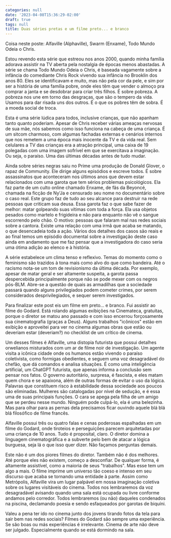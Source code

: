 ```yaml
---
categories: null
date: '2023-04-08T15:36:29-02:00'
draft: true
tags: null
title: Duas séries pretas e um filme preto... e branco
---
```


Coisa neste poste: Alfaville (Alphaville), Swarm (Enxame), Todo Mundo Odeia o Chris.

Estou revendo esta série que estreou nos anos 2000, quando minha família adorava assistir na TV aberta pela nostalgia de épocas menos abastadas. A série se chama Todo Mundo Odeia o Chris, é baseada vagamente sobre a infância do comediante Chris Rock vivendo sua infância no Brooklin dos anos 80. Eles se identificavam e muito, mas não pela cor da pele, e sim por ser a história de uma família pobre, onde eles têm que vender o almoço pra comprar a janta e se desdobrar para criar três filhos. É sobre pobreza. A pobreza nos une em torno das desgraças, que são o tempero da vida. Usamos para dar risada uns dos outros. É o que os pobres têm de sobra. É a moeda social de troca.

Esta é uma série lúdica para todos, inclusive crianças, que não apanham tanto quanto poderiam. Apesar de Chris receber várias ameaças nervosas de sua mãe, nós sabemos como isso funciona na cabeça de uma criança. É um sitcom charmoso, com algumas fachadas externas e cenários internos que nos remetem a uma época mais inocente da TV e da vida real. Sem celulares a TV das crianças era a atração principal, uma caixa de 19 polegadas com uma imagem sofrível em que se exercitava a imaginação. Ou seja, o paraíso. Uma das últimas décadas antes de tudo mudar.

Ainda sobre séries negras saiu no Prime uma produção de Donald Glover, o rapaz de Community. Ele dirige alguns episódios e escreve todos. É sobre assassinatos que aconteceram nos últimos anos que devem estar relacionados com uma garota que tem sérios problemas psicológicos. Ela faz parte de um culto online chamado Enxame, de fãs da Beyoncé, chamada na ficção de Ny'Ja e censurado seu nome no documentário sobre o caso real. Este grupo faz de tudo ao seu alcance para destruir na rede pessoas que criticam sua deusa. Essa garota faz o que sabe fazer de melhor: matar golpeando suas vítimas com toda a força. Ela usa objetos pesados como martelo e frigideira e não para enquanto não vê o sangue escorrendo pelo chão. O motivo: pessoas que falaram mal nas redes sociais sobre a cantora. Existe uma relação com uma irmã que acaba se matando, o que desencadeia toda a ação. Vários dos detalhes dos casos são reais e ao final temos um episódio documental sobre a investigação deste caso ainda em andamento que me faz pensar que a investigadora do caso seria uma ótima adição ao elenco e à história.

A série estabelece um clima tenso e reflexivo. Temas do momento como o feminismo são trazidos à tona mais como alvo do que como bandeira. Até o racismo nota-se um tom de revisionismo da última década. Por exemplo, apesar de matar geral e ser altamente suspeita, a garota passa despercebida principalmente porque não se pode mexer com os negros pós-BLM. Abre-se a questão de quais as armadilhas que a sociedade passará quando alguns privilegiados podem cometer crimes, por serem considerados desprivilegiados, e sequer serem investigados.

Para finalizar este post eis um filme em preto... e branco. Fui assistir ao filme do Godard. Está rolando algumas exibições na Cinemateca, gratuitas, porque o diretor se matou ano passado e com isso encerrou forçosamente sua cinematografia (graças a Deus). Alguns trabalhos "icônicos" estão em exibição e aproveitei para ver no cinema algumas obras que estão ou deveriam estar (deveriam?) no checklist de um crítico de cinema.

Um desses filmes é Alfaville, uma distopia futurista que possui detalhes orwelianos misturados com um ar de filme noir de investigação. Um agente visita a icônica cidade onde os humanos estão vivendo o paraíso coletivista, como formigas obedientes, e seguem uma voz desagradável do chefão, que dá comandos e analisa situações. É como uma inteligência artificial, um ChatGPT futurista, que apenas informa a conclusão sem pensar nos fatos. O governo autoritário, surpresa, é fascista, e eles matam quem chora e se apaixona, além de outras formas de evitar o uso da lógica. Palavras que constituem risco à estabilidade dessa sociedade aos poucos são eliminadas. Mulheres são catalogadas por nível de sedução, e é essa uma de suas principais funções. O cara se apega pela filha de um amigo que se perdeu nesse mundo. Ninguém pode culpá-lo, ela é uma belezinha. Mas para olhar para as pernas dela precisamos ficar ouvindo aquele blá blá blá filosófico de filme francês.

Alfaville possui três ou quatro falas e cenas poderosas espalhadas em um filme do Godard, onde tiroteios e perseguições parecem arquitetadas por uma criança de 10 anos. Tudo é proposital, claro. O diretor domina a linguagem cinematográfica e a subverte pelo bem de atacar a lógica burguesa, seja lá o que isso quer dizer. Não façamos perguntas demais.

Este não é um dos piores filmes do diretor. Também não é dos melhores. Até porque eles não existem, começo a desconfiar. De qualquer forma, é altamente assistível, como a maioria de seus "trabalhos". Mas esse tem um algo a mais. O filme imprime um universo tão coeso e intenso em seu discurso que acaba se tornando uma entidade à parte. Assim como Metrópolis, Alfaville vira um lugar palpável em nossa imaginação coletiva sobre os lugares visitáveis do cinema. Todos nos lembraremos da voz desagradável avisando quando uma sala está ocupada ou livre conforme andamos pelo corredor. Todos lembraremos (ou não) daqueles condenados na piscina, declamando poesia e sendo esfaqueados por garotas de biquíni.

Valeu a pena ter ido no cinema junto dos jovens tirando fotos da tela para sair bem nas redes sociais? Filmes do Godard são sempre uma experiência. Se são boas ou más experiências é irrelevante. Cinema de arte não deve ser julgado. Especialmente quando se está dormindo na sala.